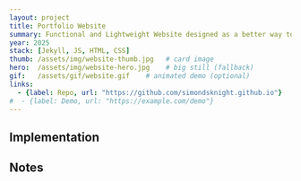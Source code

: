 ```yaml
---
layout: project
title: Portfolio Website
summary: Functional and Lightweight Website designed as a better way to get to know my work than using Github.
year: 2025
stack: [Jekyll, JS, HTML, CSS]
thumb: /assets/img/website-thumb.jpg   # card image
hero:  /assets/img/website-hero.jpg    # big still (fallback)
gif:   /assets/gif/website.gif    # animated demo (optional)
links:
  - {label: Repo, url: "https://github.com/simondsknight.github.io"}
#  - {label: Demo, url: "https://example.com/demo"}
---
```



## Implementation

## Notes
